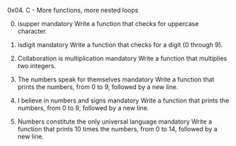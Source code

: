 0x04. C - More functions, more nested loops

0. isupper
mandatory
Write a function that checks for uppercase character.

1. isdigit
mandatory
Write a function that checks for a digit (0 through 9).

2. Collaboration is multiplication
mandatory
Write a function that multiplies two integers.

3. The numbers speak for themselves
mandatory
Write a function that prints the numbers, from 0 to 9, followed by a new line.

4. I believe in numbers and signs
mandatory
Write a function that prints the numbers, from 0 to 9, followed by a new line.

5. Numbers constitute the only universal language
mandatory
Write a function that prints 10 times the numbers, from 0 to 14, followed by a new line.
